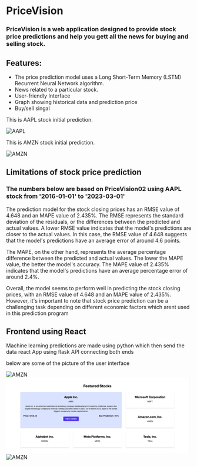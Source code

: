 # PriceVision

### PriceVision is a web application designed to provide stock price predictions and help you gett all the news for buying and selling stock.

## Features:
- The price prediction model uses a Long Short-Term Memory (LSTM) Recurrent Neural Network algorithm. 
- News related to a particular stock.
- User-friendly Interface 
- Graph showing historical data and prediction price 
- Buy/sell singal 


This is AAPL stock initial prediction.

<img width="500" alt="AAPL" src="https://github.com/umangptl/Software-Engineering-Project-Seminar_1/blob/main/Resources/AAPL.png">

This is AMZN stock initial prediction.

<img width="500" alt="AMZN" src="https://github.com/umangptl/Software-Engineering-Project-Seminar_1/blob/main/Resources/AmZN.png">

## Limitations of stock price prediction 
### The numbers below are based on PriceVision02 using AAPL stock from '2016-01-01' to '2023-03-01'
The prediction model for the stock closing prices has an RMSE value of 4.648 and an MAPE value of 2.435%. The RMSE represents the standard deviation of the residuals, or the differences between the predicted and actual values. A lower RMSE value indicates that the model's predictions are closer to the actual values. In this case, the RMSE value of 4.648 suggests that the model's predictions have an average error of around 4.6 points.

The MAPE, on the other hand, represents the average percentage difference between the predicted and actual values. The lower the MAPE value, the better the model's accuracy. The MAPE value of 2.435% indicates that the model's predictions have an average percentage error of around 2.4%.

Overall, the model seems to perform well in predicting the stock closing prices, with an RMSE value of 4.648 and an MAPE value of 2.435%. However, it's important to note that stock price prediction can be a challenging task depending on different economic factors which arent used in this prediction program

## Frontend using React
Machine learning predictions are made using python which then send the data react App using flask API connecting both ends 

below are some of the picture of the user interface 

<img width="500" alt="AMZN" src="https://github.com/umangptl/PriceVision/blob/main/Resources/image.png">
<img width="500" alt="AMZN" src="https://github.com/umangptl/PriceVision/blob/main/Resources/image2.png">
<img width="500" alt="AMZN" src="https://github.com/umangptl/PriceVision/blob/main/Resources/image5.jpeg">
